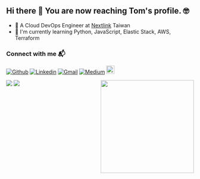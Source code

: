 ## Hi there 👋 You are now reaching Tom's profile. 🤓
- 🔭 A Cloud DevOps Engineer at [Nextlink](https://www.linkedin.com/company/nextlink-technology-co.-ltd./) Taiwan
- 🌱 I'm currently learning Python, JavaScript, Elastic Stack, AWS, Terraform

### Connect with me 📬
[![Github](https://img.shields.io/badge/-Github-000?style=flat&logo=Github&logoColor=white)](https://github.com/ChenTsungYu)
[![Linkedin](https://img.shields.io/badge/-LinkedIn-blue?style=flat&logo=Linkedin&logoColor=white)](https://www.linkedin.com/in/tom-chen-1012/)
[![Gmail](https://img.shields.io/badge/-Gmail-c14438?style=flat&logo=Gmail&logoColor=white)](mailto:z3337059@gmail.com)
[![Medium](https://img.shields.io/badge/-Medium-232f3e?style=flat&logo=Medium&logoColor=white)](https://medium.com/@z3337059)
[<img src="https://img.shields.io/github/followers/ChenTsungYu?label=follow&style=social" height="22" title="Follow me" />](https://github.com/ChenTsungYu)

<img align= "right" width= "250" src= "https://pa1.narvii.com/6580/8098c6e9207376889eeb0532d9f5a0723c4d73f5_hq.gif"/>
<div>
  <img src="https://github-readme-stats.vercel.app/api/top-langs/?username=ChenTsungYu&show_icons=true&langs_count=30&layout=compact&include_all_commits=true&count_private=true&bg_color=232f3e&title_color=fff&text_color=fff&hide=jupyter%20notebook,css,html,hack,%23">

  <img src="https://github-readme-stats.vercel.app/api?username=ChenTsungYu&show_icons=true&line_height=20&count_private=true&bg_color=232f3e&title_color=ec912d&text_color=fff&icon_color=ec912d">
</div>

<!--
**ChenTsungYu/ChenTsungYu** is a ✨ _special_ ✨ repository because its `README.md` (this file) appears on your GitHub profile.

Here are some ideas to get you started:

- 🔭 I’m currently working on ...
- 🌱 I’m currently learning ...
- 👯 I’m looking to collaborate on ...
- 🤔 I’m looking for help with ...
- 💬 Ask me about ...
- 📫 How to reach me: ...
- 😄 Pronouns: ...
- ⚡ Fun fact: ...
-->
